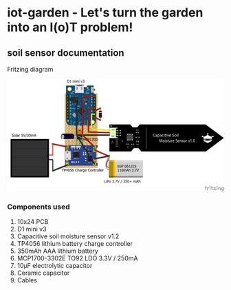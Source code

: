 # iot-garden - Let's turn the garden into an I(o)T problem!
## soil sensor documentation
Fritzing diagram

![A fritzing showing the Soilsensor cabling](Soilsensor.png?raw=true)

### Components used
1. 10x24 PCB
2. D1 mini v3
4. Capacitive soil moisture sensor v1.2 
5. TP4056 lithium battery charge controller
6. 350mAh AAA lithium battery
7. MCP1700-3302E TO92 LDO  3.3V / 250mA
8. 10µF electrolytic capacitor
9. Ceramic capacitor
10. Cables
